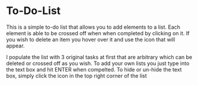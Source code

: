 # To-Do-List

This is a simple to-do list that allows you to add elements to a list.
Each element is able to be crossed off when when completed by clicking on it.
If you wish to delete an item you hover over it and use the icon that will appear.

I populate the list with 3 original tasks at first that are arbitrary which can be deleted or crossed off as you wish. 
To add your own lists you just type into the text box and hit ENTER when compelted. To hide or un-hide the text box, simply click the icon in the top right corner of the list


